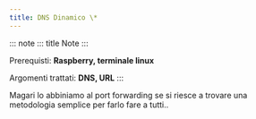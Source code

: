 ```yaml
---
title: DNS Dinamico \*
---
```


::: note
::: title
Note
:::

Prerequisti: **Raspberry, terminale linux**

Argomenti trattati: **DNS, URL**
:::

Magari lo abbiniamo al port forwarding se si riesce a trovare una
metodologia semplice per farlo fare a tutti..
